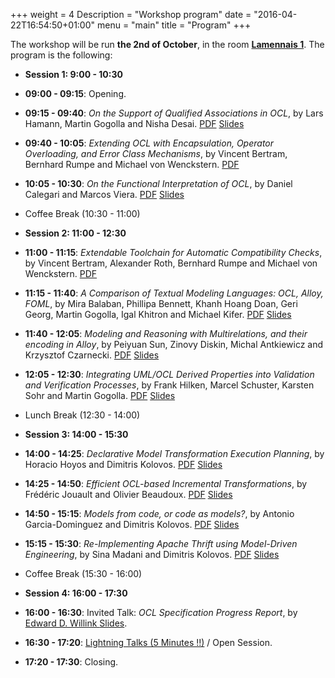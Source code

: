 +++
weight = 4
Description = "Workshop program"
date = "2016-04-22T16:54:50+01:00"
menu = "main"
title = "Program"
+++

The workshop will be run __the 2nd of October__, in the room [__Lamennais 1__](http://models2016.irisa.fr/wp-content/uploads/2015/09/rooms.png). The program is the following:

* __Session 1: 9:00 - 10:30__
 * __09:00 - 09:15__: Opening.
 * __09:15 - 09:40__: _On the Support of Qualified Associations in OCL_, by Lars Hamann, Martin Gogolla and Nisha Desai. [PDF](/2016/papers/OCL16_paper_8.pdf) [Slides](http://www.db.informatik.uni-bremen.de/publications/intern/ocl2016-talk-regular-lh-mg-nd.pdf)
 * __09:40 - 10:05__: _Extending OCL with Encapsulation, Operator Overloading, and Error Class Mechanisms_, by Vincent Bertram, Bernhard Rumpe and Michael von Wenckstern. [PDF](/2016/papers/OCL16_paper_12.pdf) 
 * __10:05 - 10:30__: _On the Functional Interpretation of OCL_, by Daniel Calegari and Marcos Viera. [PDF](/2016/papers/OCL16_paper_2.pdf) [Slides](/2016/presentations/FunctionalInterpretationOCL.pdf)

* Coffee Break (10:30 - 11:00)

* __Session 2: 11:00 - 12:30__
 * __11:00 - 11:15__: _Extendable Toolchain for Automatic Compatibility Checks_, by Vincent Bertram, Alexander Roth, Bernhard Rumpe and Michael von Wenckstern. [PDF](/2016/papers/OCL16_paper_11.pdf) 
 * __11:15 - 11:40__: _A Comparison of Textual Modeling Languages: OCL, Alloy, FOML_, by Mira Balaban, Phillipa Bennett, Khanh Hoang Doan, Geri Georg, Martin Gogolla, Igal Khitron and Michael Kifer. [PDF](/2016/papers/OCL16_paper_3.pdf) [Slides](/2016/presentations/OCL03_Presentation.pdf)
 * __11:40 - 12:05__: _Modeling and Reasoning with Multirelations, and their encoding in Alloy_, by Peiyuan Sun, Zinovy Diskin, Michal Antkiewicz and Krzysztof Czarnecki. [PDF](/2016/papers/OCL16_paper_10.pdf) [Slides](/2016/presentations/OCL16Diskin.pdf)
 * __12:05 - 12:30__: _Integrating UML/OCL Derived Properties into Validation and Verification Processes_, by Frank Hilken, Marcel Schuster, Karsten Sohr and Martin Gogolla. [PDF](/2016/papers/OCL16_paper_5.pdf) [Slides](/2016/presentations/ocl16-derived-expressions-hilken.pdf)

* Lunch Break (12:30 - 14:00)

* __Session 3: 14:00 - 15:30__
 * __14:00 - 14:25__: _Declarative Model Transformation Execution Planning_, by Horacio Hoyos and Dimitris Kolovos. [PDF](/2016/papers/OCL16_paper_6.pdf) [Slides](http://prezi.com/5adugyh5ixvx/?utm_campaign=share&utm_medium=copy&rc=ex0share)
 * __14:25 - 14:50__: _Efficient OCL-based Incremental Transformations_, by Frédéric Jouault and Olivier Beaudoux. [PDF](/2016/papers/OCL16_paper_14.pdf) [Slides](/2016/presentations/OCL2016-paper14.pdf)
 * __14:50 - 15:15__: _Models from code, or code as models?_, by Antonio Garcia-Dominguez and Dimitris Kolovos. [PDF](/2016/papers/OCL16_paper_4.pdf) [Slides](http://www.slideshare.net/bluezio/ocl16-slides-models-from-code-or-code-as-a-model)
 * __15:15 - 15:30__: _Re-Implementing Apache Thrift using Model-Driven Engineering_, by Sina Madani and Dimitris Kolovos. [PDF](/2016/papers/OCL16_paper_7.pdf) [Slides](http://www.slideshare.net/dskolovos/reimplementing-apache-thrift-using-modeldriven-engineering-technologies-an-experience-report)

* Coffee Break (15:30 - 16:00)

* __Session 4: 16:00 - 17:30__
 * __16:00 - 16:30__: Invited Talk: _OCL Specification Progress Report_, by [Edward D. Willink ](https://uk.linkedin.com/in/ed-willink-369726) [Slides](http://www.eclipse.org/modeling/mdt/ocl/docs/publications/OCL2016Spec/OCLStatus.odp).
 * __16:30 - 17:20__: [Lightning Talks (5 Minutes !!)](/2016/news.html) / Open Session.
 * __17:20 - 17:30__: Closing.
